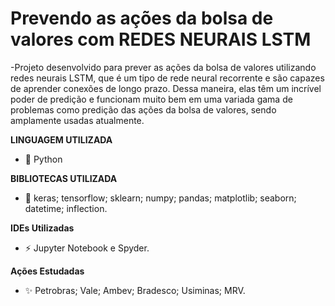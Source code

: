 # Prevendo as ações da bolsa de valores com REDES NEURAIS LSTM
-Projeto desenvolvido para prever as ações da bolsa de valores utilizando redes neurais LSTM, que é um tipo de rede neural recorrente e são capazes de aprender conexões de longo prazo. Dessa maneira, elas têm um incrível poder de predição e funcionam muito bem em uma variada gama de problemas como predição das ações da bolsa de valores, sendo amplamente usadas atualmente.

**LINGUAGEM UTILIZADA**
 - 💬 Python

**BIBLIOTECAS UTILIZADA**
 - 🌱 keras; tensorflow; sklearn; numpy; pandas; matplotlib; seaborn; datetime; inflection.

**IDEs Utilizadas**
 - ⚡ Jupyter Notebook e Spyder. 

**Ações Estudadas**
 - ✨ Petrobras; Vale; Ambev; Bradesco; Usiminas; MRV.
